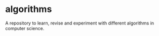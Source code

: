 # algorithms
A repository to learn, revise and experiment with different algorithms in computer science.
